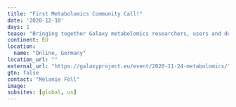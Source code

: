 ```yaml
---
title: "First Metabolomics Community Call!"
date: '2020-12-10'
days: 1
tease: "Bringing together Galaxy metabolomics researchers, users and developers, to discuss needs, ideas, ..."
continent: EU
location:
  name: "Online, Germany"
location_url: ""
external_url: "https://galaxyproject.eu/event/2020-11-24-metabolomics/"
gtn: false
contact: "Melanie Föll"
image: 
subsites: [global, us]
---
```

